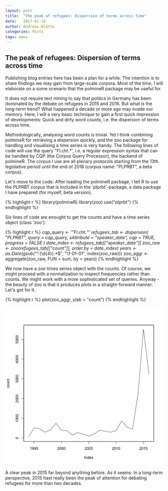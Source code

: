 ```yaml
---
layout: post
title:  "The peak of refugees: Dispersion of terms across time"
date:   2017-01-16
author: Andreas Blätte
categories: Posts
tags: news
---
```


## The peak of refugees: Dispersion of terms across time

Publishing blog entries here has been a plan for a while. The intention is to share findings we may gain from large-scale corpora. Most of the time, I will elaborate on a some scenario that the polmineR package may be useful for.

It does not require text mining to say that politics in Germany has been dominated by the debate on refugees in 2015 and 2016. But what is the long-term trend? What happened a decade or more ago may evade our memory. Here, I will a very basic technique to gain a first quick impression of developments: Quick and dirty word counts, i.e. the dispersion of terms across time.

Methodologically, analysing word counts is trivial. Yet I think combining polmineR for retrieving a dispersion quickly, and the zoo package for handling and visualising a time series is very handy. The following lines of code will use the query "Fl.cht.*', i.e. a regular expression syntax that can be handled by CQP (the Corpus Query Processor), the backend of polmineR. The corpus I use are all plenary protocols starting from the 13th legislative period until the end of 2016 (corpus name: "PLPRBT", a beta corpus).

Let's move to the code. After loading the polmineR package, I tell R to use the PLPRBT corpus that is included in the 'plprbt'-package, a data package I have prepared (for myself, beta version). 




{% highlight r %}
library(polmineR)
library(zoo)
use("plprbt")
{% endhighlight %}


Six lines of code are enought to get the counts and have a time series object (class 'zoo'):


{% highlight r %}
cqp_query <- '"Fl.cht.*"'
refugees_tab <- dispersion(
  "PLPRBT", query = cqp_query, sAttribute = "speaker_date",
  cqp = TRUE, progress = FALSE
  )
date_index <- refugees_tab[["speaker_date"]]
zoo_raw <- zoo(refugees_tab[["count"]], order.by = date_index)
years <- as.Date(gsub("^.*(\\d{4}).*$", "\\1-01-01", index(zoo_raw)))
zoo_aggr <- aggregate(zoo_raw, FUN = sum, by = years)
{% endhighlight %}

We now have a zoo times series object with the counts. Of course, we might proceed with a normalization to inspect frequencies rather than counts. We might work with a more sophisticated set of queries. Anyway - the beauty of zoo is that it produces plots in a straight-forward manner. Let's got for it.


{% highlight r %}
plot(zoo_aggr, ylab = "count")
{% endhighlight %}

![plot of chunk unnamed-chunk-2](/assets/2017-01-16-Dispersion-of-Terms/unnamed-chunk-2-1.png)

A clear peak in 2015 far beyond anything before. As it seems: In a long-term perspective, 2015 hast really been the peak of attention for debating refugees for more than two decades.
